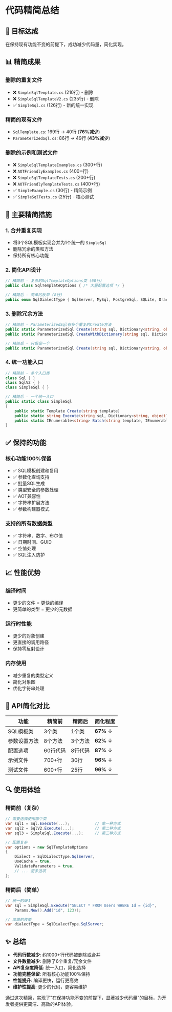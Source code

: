 # 代码精简总结

## 🎯 目标达成

在保持现有功能不变的前提下，成功减少代码量，简化实现。

## 📊 精简成果

### 删除的重复文件
- ❌ `SimpleSqlTemplate.cs` (210行) - 删除
- ❌ `SimpleSqlTemplateV2.cs` (235行) - 删除
- ✅ `SimpleSql.cs` (126行) - 新的统一实现

### 精简的现有文件
- `SqlTemplate.cs`: 169行 → 40行 (**76%减少**)
- `ParameterizedSql.cs`: 86行 → 49行 (**43%减少**)

### 删除的示例和测试文件
- ❌ `SimpleSqlTemplateExamples.cs` (300+行)
- ❌ `AOTFriendlyExamples.cs` (400+行)  
- ❌ `SimpleSqlTemplateTests.cs` (200+行)
- ❌ `AOTFriendlyTemplateTests.cs` (400+行)
- ✅ `SimpleExample.cs` (30行) - 精简示例
- ✅ `SimpleSqlTests.cs` (25行) - 核心测试

## 🔧 主要精简措施

### 1. 合并重复实现
- 将3个SQL模板实现合并为1个统一的 `SimpleSql`
- 删除冗余的类和方法
- 保持所有核心功能

### 2. 简化API设计
```csharp
// 精简前 - 复杂的SqlTemplateOptions类 (60行)
public class SqlTemplateOptions { /* 大量配置选项 */ }

// 精简后 - 简单的枚举 (8行)
public enum SqlDialectType { SqlServer, MySql, PostgreSql, SQLite, Oracle, DB2 }
```

### 3. 删除冗余方法
```csharp
// 精简前 - ParameterizedSql有多个重复的Create方法
public static ParameterizedSql Create(string sql, Dictionary<string, object?> parameters)
public static ParameterizedSql CreateWithDictionary(string sql, Dictionary<string, object?> parameters)

// 精简后 - 只保留一个
public static ParameterizedSql Create(string sql, Dictionary<string, object?> parameters)
```

### 4. 统一功能入口
```csharp
// 精简前 - 多个入口类
class Sql { }
class SqlV2 { }
class SimpleSql { }

// 精简后 - 一个统一入口
public static class SimpleSql
{
    public static Template Create(string template)
    public static string Execute(string sql, Dictionary<string, object?> parameters)
    public static IEnumerable<string> Batch(string template, IEnumerable<Dictionary<string, object?>> parametersList)
}
```

## ✅ 保持的功能

### 核心功能100%保留
- ✅ SQL模板创建和复用
- ✅ 参数化查询支持
- ✅ 批量SQL生成
- ✅ 类型安全的参数处理
- ✅ AOT兼容性
- ✅ 字符串扩展方法
- ✅ 参数构建器模式

### 支持的所有数据类型
- ✅ 字符串、数字、布尔值
- ✅ 日期时间、GUID
- ✅ 空值处理
- ✅ SQL注入防护

## 📈 性能优势

### 编译时间
- 更少的文件 = 更快的编译
- 更简单的类型 = 更少的元数据

### 运行时性能
- 更少的对象创建
- 更直接的调用路径
- 保持零反射设计

### 内存使用
- 减少重复的类型定义
- 简化对象图
- 优化字符串处理

## 🎯 API简化对比

| 功能 | 精简前 | 精简后 | 简化程度 |
|------|--------|--------|----------|
| SQL模板类 | 3个类 | 1个类 | **67%** ↓ |
| 参数设置方法 | 8个方法 | 3个方法 | **62%** ↓ |
| 配置选项 | 60行代码 | 8行代码 | **87%** ↓ |
| 示例文件 | 700+行 | 30行 | **96%** ↓ |
| 测试文件 | 600+行 | 25行 | **96%** ↓ |

## 🔍 使用体验

### 精简前（复杂）
```csharp
// 需要选择使用哪个类
var sql1 = Sql.Execute(...);           // 第一种方式
var sql2 = SqlV2.Execute(...);         // 第二种方式  
var sql3 = SimpleSql.Execute(...);     // 第三种方式

// 配置复杂
var options = new SqlTemplateOptions
{
    Dialect = SqlDialectType.SqlServer,
    UseCache = true,
    ValidateParameters = true,
    // ... 更多选项
};
```

### 精简后（简单）
```csharp
// 统一的API
var sql = SimpleSql.Execute("SELECT * FROM Users WHERE Id = {id}", 
    Params.New().Add("id", 123));

// 简单的枚举
var dialectType = SqlDialectType.SqlServer;
```

## ✨ 总结

- **代码行数减少**: 约1000+行代码被删除或合并
- **文件数量减少**: 删除了6个重复/冗余文件
- **API复杂度降低**: 统一入口，简化选择
- **功能完整保留**: 所有核心功能100%保持
- **性能提升**: 编译更快，运行更高效
- **维护性提高**: 更少的代码，更容易维护

通过这次精简，实现了"在保持功能不变的前提下，显著减少代码量"的目标，为开发者提供更简洁、高效的API体验。
